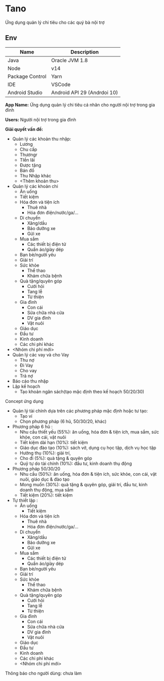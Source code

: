 # Tano
Ứng dụng quản lý chi tiêu cho các quý bà nội trợ

## Env
|Name|Description|
|----------|-------|
|Java|Oracle JVM 1.8|
|Node|v14|
|Package Control|Yarn|
|IDE|VSCode|
|Android Studio| Android API 29 (Andrdoi 10)|


**App Name:** Ứng dụng quản lý chi tiêu cá nhân cho người nội trợ trong gia đình

**Users:** Người nội trợ trong gia đình

**Giải quyết vấn đề:**
  * Quản lý các khoản thu nhập:
    * Lương
    * Chu cấp
    * Thươngr
    * TIền lãi
    * Được tặng
    * Bán đồ
    * Thu Nhập khác
    * <Thêm khoản thu>
  * Quản lý các khoản chi
    * Ăn uống
    * Tiết kiệm
    * Hóa đơn và tiện ích
      * Thuê nhà
      * Hóa đơn điện/nước/ga/...
    * Di chuyển
      * Xăng/dầu
      * Bảo dưỡng xe
      * Gửi xe
    * Mua sắm
      * Các thiết bị điện tử
      * Quần áo/giày dép
    * Bạn bè/người yêu
    * Giải trí 
    * Sức khỏe
      * Thể thao
      * Khám chữa bệnh
    * Quà tặng/quyên góp
      * Cưới hỏi
      * Tang lễ
      * Từ thiện
    * Gia đình
      * Con cái
      * Sửa chữa nhà cửa
      * DV gia đình
      * Vật nuôi
    * Giáo dục
    * Đầu tư
    * Kinh doanh
    * Các chi phí khác
  * <Nhóm chi phí mới>
  * Quản lý các vay và cho Vay 
    * Thu nợ
    * Đi Vay
    * Cho vay
    * Trả nợ
  * Báo cáo thu nhập
  * Lập kế hoạch
    * Tạo khoản ngân sách(tạo mặc định theo kế hoạch 50/20/30)

Concept ứng dụng
  * Quản lý tài chính dựa trên các phương pháp mặc định hoặc tư tạo:
    + Tạo ví
    + Chọn phương pháp (6 hũ, 50/30/20, khác)
  * Phương pháp 6 hũ :
    + Nhu cầu thiết yếu (55%): ăn uống, hóa đơn & tiện ích, mua sắm, sức khỏe, con cái, vật nuôi
    + Tiết kiệm dài hạn (10%): tiết kiệm
    + Giáo dục đào tạo (10%): sách vở, dụng cụ học tập, dịch vụ học tập
    + Hưởng thụ (10%): giải trí, 
    + Cho đi (5%): quà tặng & quyên góp
    + Quỹ tự do tài chính (10%): đầu tư, kinh doanh thụ động
  * Phương pháp 50/30/20
    + Nhu cầu (50%): ăn uống, hóa đơn & tiện ích, sức khỏe, con cái, vật nuôi, giáo dục & đào tạo
    + Mong muốn (30%): quà tặng & quyên góp, giải trí, đầu tư, kinh doanh thụ động, mua sắm
    + Tiết kiệm (20%): tiết kiệm
  * Tự thiết lập :
    + Ăn uống
		+ Tiết kiệm
    + Hóa đơn và tiện ích
      * Thuê nhà
      * Hóa đơn điện/nước/ga/...
    + Di chuyển
      * Xăng/dầu
      * Bảo dưỡng xe
      * Gửi xe
    + Mua sắm
      * Các thiết bị điện tử
      * Quần áo/giày dép
    + Bạn bè/người yêu
    + Giải trí 
    + Sức khỏe
      * Thể thao
      * Khám chữa bệnh
    + Quà tặng/quyên góp
      * Cưới hỏi
      * Tang lễ
      * Từ thiện
    + Gia đình
      * Con cái
      * Sửa chữa nhà cửa
      * DV gia đình
      * Vật nuôi
    + Giáo dục
    + Đầu tư
    + Kinh doanh
    + Các chi phí khác
    + <Nhóm chi phí mới>
    
Thông báo cho người dùng: chưa làm

